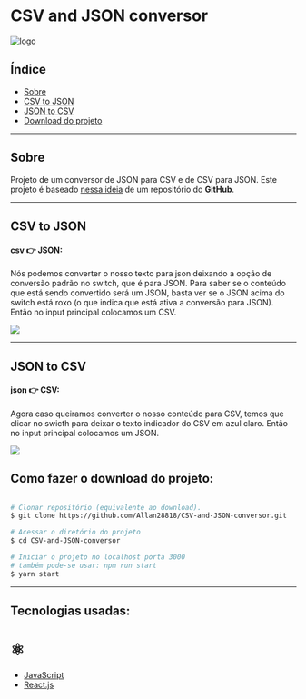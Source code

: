 <h1>
  CSV and JSON conversor
</h1>
<img 
src="https://ik.imagekit.io/jp1xbaqmsn6/1609633116711_5AndnV7pD.png"
alt = "logo"
>

## Índice
- [Sobre](#-sobre)
- [CSV to JSON](#-csv-to-json)
- [JSON to CSV](#-json-to-csv)
- [Download do projeto](#-como-fazer-o-download-do-projeto)
---
## Sobre

Projeto de um conversor de JSON para CSV e de CSV para JSON. Este projeto é baseado [nessa ideia](https://github.com/florinpop17/app-ideas/blob/master/Projects/1-Beginner/CSV2JSON-App.md) de um repositório do **GitHub**.

---
## CSV to JSON
#### csv 👉 JSON:

Nós podemos converter o nosso texto para json deixando a opção de conversão padrão no switch, que é para JSON. Para saber se o conteúdo que está sendo convertido será um JSON, basta ver se o JSON acima do switch está roxo (o que indica que está ativa a conversão para JSON). Então no input principal colocamos um CSV.

<img
src = "https://media.giphy.com/media/ZVgq9nOHW19oD7aey5/giphy.gif"
/>

---
## JSON to CSV
#### json 👉 CSV:

Agora caso queiramos converter o nosso conteúdo para CSV, temos que clicar no swicth para deixar o texto indicador do CSV em azul claro.  Então no input principal colocamos um JSON.

<img 
src = "https://media.giphy.com/media/XXsz7HZC1Il5sjA7nT/giphy.gif"
/>

## Como fazer o download do projeto:
```bash 

# Clonar repositório (equivalente ao download).
$ git clone https://github.com/Allan28818/CSV-and-JSON-conversor.git

# Acessar o diretório do projeto
$ cd CSV-and-JSON-conversor

# Iniciar o projeto no localhost porta 3000
# também pode-se usar: npm run start
$ yarn start
```
---
## Tecnologias usadas:
# ⚛
- [JavaScript](https://www.javascript.com/)
- [React.js](https://pt-br.reactjs.org/docs/getting-started.html)

